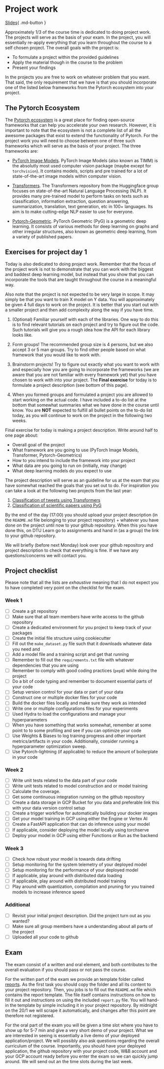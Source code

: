 # Project work

[Slides](https://raw.githubusercontent.com/SkafteNicki/dtu_mlops/main/slides/Projects.pdf){ .md-button }

Approximately 1/3 of the course time is dedicated to doing project work. The projects will serve as the basis of your
exam. In the project, you will essentially re-apply everything that you learn throughout the course to a self chosen
project. The overall goals with the project is:

* To formulate a project within the provided guidelines
* Apply the material though in the course to the problem
* Present your findings

In the projects you are free to work on whatever problem that you want. That said, the only requirement that we have is
that you should incorporate one of the listed below frameworks from the Pytorch ecosystem into your project.

## The Pytorch Ecosystem

The [Pytorch ecosystem](https://pytorch.org/ecosystem/) is a great place for finding open-source frameworks that can
help you accelerate your own research. However, it is important to note that the ecosystem is not a complete list of
all the awesome packages that exist to extend the functionality of Pytorch. For the project work you will need to
choose between one of three such frameworks which will serve as the basis of your project. The three frameworks are:

* [PyTorch Image Models](https://github.com/rwightman/pytorch-image-models). PyTorch Image Models (also known as TIMM)
  is the absolutly most used computer vision package (maybe except for `torchvision`). It contains models, scripts and
  pre trained for a lot of state-of-the-art image models within computer vision.

* [Transformers](https://github.com/huggingface/transformers). The Transformers repository from the Huggingface group
  focuses on state-of-the-art Natural Language Processing (NLP). It provides many pre-trained model to perform tasks on
  texts such as classification, information extraction, question answering, summarization, translation, text generation,
  etc in 100+ languages. Its aim is to make cutting-edge NLP easier to use for everyone.

* [Pytorch-Geometric](https://github.com/rusty1s/pytorch_geometric). PyTorch Geometric (PyG) is a geometric deep
  learning. It consists of various methods for deep learning on graphs and other irregular structures, also known as
  geometric deep learning, from a variety of published papers.

## Exercises for project day 1

Today is also dedicated to doing project work. Remember that the focus of the project work is not to demonstrate that
you can work with the biggest and baddest deep learning model, but instead that you show that you can incorporate the
tools that are taught throughout the course in a meaningful way.

Also note that the project is not expected to be very large in scope. It may simply be that you want to train X model
on Y data. You will approximately be given 4 full days to work on the project. It is better that you start out with a
smaller project and then add complexity along the way if you have time.

1. (Optional) Familiar yourself with each of the libraries. One way to do this is to find relevant tutorials on each
    project and try to figure out the code. Such tutorials will give you a rough idea how the API for each library looks
    like.

2. Form groups! The recommended group size is 4 persons, but we also accept 3 or 5 man groups. Try to find other people
    based on what framework that you would like to work with.

3. Brainstorm projects! Try to figure out exactly what you want to work with and especially how you are going to
    incorporate the frameworks (we are aware that you are not familiar with every framework yet) that you have chosen to
    work with into your project. The **Final exercise** for today is to formulate a project description (see bottom of
    this page).

4. When you formed groups and formulated a project you are allowed to start working on the actual code. I have included
    a to-do list at the bottom that somewhat summaries what we have done in the course until know. You are **NOT**
    expected to fulfill all bullet points on the to-do list today, as you will continue to work on the project in the
    following two weeks.

Final exercise for today is making a project description. Write around half to one page about:

* Overall goal of the project
* What framework are you going to use (PyTorch Image Models, Transformer, Pytorch-Geometrics)
* How to you intend to include the framework into your project
* What data are you going to run on (initially, may change)
* What deep learning models do you expect to use

The project description will serve as an guideline for us at the exam that you have somewhat reached the goals that you
set out to do. For inspiration you can take a look at the following two projects from the last year:

1. [Classification of tweets using Transformers](https://github.com/nielstiben/MLOPS-Project)
2. [Classification of scientific papers using PyG](https://github.com/eyhl/group5-pyg-dtu-mlops)

By the end of the day (17:00) you should upload your project description (in the `README.md` file belonging to your
project repository) + whatever you have done on the project until now to your github repository. When this you have
done this, on DTU Learn go to assignments and hand in (as a group) the link to your github repository.

We will briefly (before next Monday) look over your github repository and project description to check that everything
is fine. If we have any questions/concerns we will contact you.

## Project checklist

Please note that all the lists are *exhaustive* meaning that I do not expect you to have completed very
point on the checklist for the exam.

### Week 1

* [ ] Create a git repository
* [ ] Make sure that all team members have write access to the github repository
* [ ] Create a dedicated environment for you project to keep track of your packages
* [ ] Create the initial file structure using cookiecutter
* [ ] Fill out the `make_dataset.py` file such that it downloads whatever data you need and
* [ ] Add a model file and a training script and get that running
* [ ] Remember to fill out the `requirements.txt` file with whatever dependencies that you are using
* [ ] Remember to comply with good coding practices (`pep8`) while doing the project
* [ ] Do a bit of code typing and remember to document essential parts of your code
* [ ] Setup version control for your data or part of your data
* [ ] Construct one or multiple docker files for your code
* [ ] Build the docker files locally and make sure they work as intended
* [ ] Write one or multiple configurations files for your experiments
* [ ] Used Hydra to load the configurations and manage your hyperparameters
* [ ] When you have something that works somewhat, remember at some point to to some profiling and see if
      you can optimize your code
* [ ] Use Weights & Biases to log training progress and other important metrics/artifacts in your code. Additionally,
      consider running a hyperparameter optimization sweep.
* [ ] Use Pytorch-lightning (if applicable) to reduce the amount of boilerplate in your code

### Week 2

* [ ] Write unit tests related to the data part of your code
* [ ] Write unit tests related to model construction and or model training
* [ ] Calculate the coverage.
* [ ] Get some continuous integration running on the github repository
* [ ] Create a data storage in GCP Bucket for you data and preferable link this with your data version control setup
* [ ] Create a trigger workflow for automatically building your docker images
* [ ] Get your model training in GCP using either the Engine or Vertex AI
* [ ] Create a FastAPI application that can do inference using your model
* [ ] If applicable, consider deploying the model locally using torchserve
* [ ] Deploy your model in GCP using either Functions or Run as the backend

### Week 3

* [ ] Check how robust your model is towards data drifting
* [ ] Setup monitoring for the system telemetry of your deployed model
* [ ] Setup monitoring for the performance of your deployed model
* [ ] If applicable, play around with distributed data loading
* [ ] If applicable, play around with distributed model training
* [ ] Play around with quantization, compilation and pruning for you trained models to increase inference speed

### Additional

* [ ] Revisit your initial project description. Did the project turn out as you wanted?
* [ ] Make sure all group members have a understanding about all parts of the project
* [ ] Uploaded all your code to github

## Exam

The exam consist of a written and oral element, and both contributes to the overall evaluation if you should pass or
not pass the course.

For the written part of the exam we provide an template folder called
[reports](https://github.com/SkafteNicki/dtu_mlops/tree/main/reports). As the first task you should copy the folder and
all its content to your project repository. Then, you jobs is to fill out the `README.md` file which contains the report
template. The file itself contains instructions on how to fill it out and instructions on using the included `report.py`
file. You will hand-in the template by simple including it in your project repository. By midnight on the 20/1 we will
scrape it automatically, and changes after this point are therefore not registered.

For the oral part of the exam you will be given a time slot where you have to show up for 5-7 min and give a very short
demo of your project. What we are interested in seeing is essentially a live demo of your deployed application/project.
We will possibly also ask questions regarding the overall curriculum of the course. Importantly, you should have your
deployed application, the github repository with your project code, W&B account and your GCP account ready before
you enter the exam so we can quickly jump around. We will send out an the time slots during the last week.
